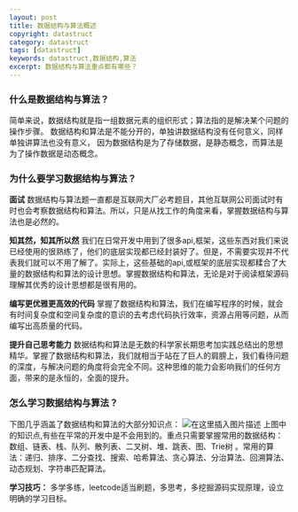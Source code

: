 ```yaml
---
layout: post
title: 数据结构与算法概述
copyright: datastruct 
category: datastruct
tags: [datastruct]
keywords: datastruct,数据结构,算法
excerpt: 数据结构与算法重点都有哪些？
---
```


### 什么是数据结构与算法？
简单来说，数据结构就是指一组数据元素的组织形式；算法指的是解决某个问题的操作步骤。
数据结构和算法是不能分开的，单独讲数据结构没有任何意义，同样单独讲算法也没有意义，
因为数据结构是为了存储数据，是静态概念，而算法是为了操作数据是动态概念。

### 为什么要学习数据结构与算法？
**面试**
数据结构与算法题一直都是互联网大厂必考题目，其他互联网公司面试时有时也会考察数据结构和算法。所以，只是从找工作的角度来看，掌握数据结构与算法也是必然的。

**知其然，知其所以然**
我们在日常开发中用到了很多api,框架，这些东西对我们来说已经使用的很熟练了，他们的底层实现都已经封装好了。但是，不需要实现并不代表我们就可以不用了解了。实际上，这些基础的api,或框架的底层实现都糅合了大量的数据结构和算法的设计思想。掌握数据结构和算法，无论是对于阅读框架源码理解其优秀的设计思想都是很有用的。

**编写更优雅更高效的代码**
掌握了数据结构和算法，我们在编写程序的时候，就会有时间复杂度和空间复杂度的意识的去考虑代码执行效率，资源占用等问题，从而编写出高质量的代码。

**提升自己思考能力**
数据结构和算法是无数的科学家长期思考加实践总结出的思想精华。掌握了数据结构和算法，我们就相当于站在了巨人的肩膀上，我们看待问题的深度，与解决问题的角度将会完全不同。这种思维的能力会影响我们的任何方面，带来的是永恒的，全面的提升。

### 怎么学习数据结构与算法？
下图几乎涵盖了数据结构和算法的大部分知识点：
![在这里插入图片描述](https://img-blog.csdnimg.cn/2019071122225591.png?x-oss-process=image/watermark,type_ZmFuZ3poZW5naGVpdGk,shadow_10,text_aHR0cHM6Ly9ibG9nLmNzZG4ubmV0L3FxXzMyNzM2OTQ3,size_16,color_FFFFFF,t_70)
上图中的知识点,有些在平常的开发中是不会用到的。重点只需要掌握常用的数据结构：数组、链表、栈、队列、散列表、二叉树、堆、跳表、图、Trie树 。常用的算法：递归、排序、二分查找、搜索、哈希算法、贪心算法、分治算法、回溯算法、动态规划、字符串匹配算法。

**学习技巧：**  多学多练，leetcode适当刷题，多思考，多挖掘源码实现原理，设立明确的学习目标。


